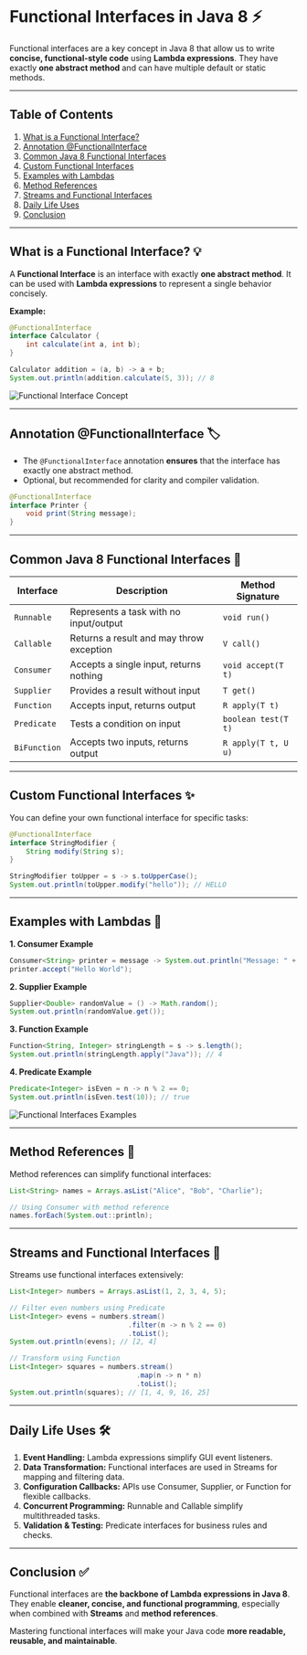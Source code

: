 # Functional Interfaces in Java 8 ⚡

Functional interfaces are a key concept in Java 8 that allow us to write **concise, functional-style code** using **Lambda expressions**. They have exactly **one abstract method** and can have multiple default or static methods.

---

## Table of Contents

1. [What is a Functional Interface?](#what-is-a-functional-interface)
2. [Annotation @FunctionalInterface](#annotation-functionalinterface)
3. [Common Java 8 Functional Interfaces](#common-java-8-functional-interfaces)
4. [Custom Functional Interfaces](#custom-functional-interfaces)
5. [Examples with Lambdas](#examples-with-lambdas)
6. [Method References](#method-references)
7. [Streams and Functional Interfaces](#streams-and-functional-interfaces)
8. [Daily Life Uses](#daily-life-uses)
9. [Conclusion](#conclusion)

---

## What is a Functional Interface? 💡

A **Functional Interface** is an interface with exactly **one abstract method**.
It can be used with **Lambda expressions** to represent a single behavior concisely.

**Example:**

```java
@FunctionalInterface
interface Calculator {
    int calculate(int a, int b);
}

Calculator addition = (a, b) -> a + b;
System.out.println(addition.calculate(5, 3)); // 8
```

![Functional Interface Concept](https://i.imgur.com/Blh4q1k.png)

---

## Annotation @FunctionalInterface 🏷️

* The `@FunctionalInterface` annotation **ensures** that the interface has exactly one abstract method.
* Optional, but recommended for clarity and compiler validation.

```java
@FunctionalInterface
interface Printer {
    void print(String message);
}
```

---

## Common Java 8 Functional Interfaces 🔧

| Interface    | Description                              | Method Signature    |
| ------------ | ---------------------------------------- | ------------------- |
| `Runnable`   | Represents a task with no input/output   | `void run()`        |
| `Callable`   | Returns a result and may throw exception | `V call()`          |
| `Consumer`   | Accepts a single input, returns nothing  | `void accept(T t)`  |
| `Supplier`   | Provides a result without input          | `T get()`           |
| `Function`   | Accepts input, returns output            | `R apply(T t)`      |
| `Predicate`  | Tests a condition on input               | `boolean test(T t)` |
| `BiFunction` | Accepts two inputs, returns output       | `R apply(T t, U u)` |

---

## Custom Functional Interfaces ✨

You can define your own functional interface for specific tasks:

```java
@FunctionalInterface
interface StringModifier {
    String modify(String s);
}

StringModifier toUpper = s -> s.toUpperCase();
System.out.println(toUpper.modify("hello")); // HELLO
```

---

## Examples with Lambdas 📝

**1. Consumer Example**

```java
Consumer<String> printer = message -> System.out.println("Message: " + message);
printer.accept("Hello World");
```

**2. Supplier Example**

```java
Supplier<Double> randomValue = () -> Math.random();
System.out.println(randomValue.get());
```

**3. Function Example**

```java
Function<String, Integer> stringLength = s -> s.length();
System.out.println(stringLength.apply("Java")); // 4
```

**4. Predicate Example**

```java
Predicate<Integer> isEven = n -> n % 2 == 0;
System.out.println(isEven.test(10)); // true
```

![Functional Interfaces Examples](https://i.imgur.com/8rzgYgR.png)

---

## Method References 🔗

Method references can simplify functional interfaces:

```java
List<String> names = Arrays.asList("Alice", "Bob", "Charlie");

// Using Consumer with method reference
names.forEach(System.out::println);
```

---

## Streams and Functional Interfaces 🌊

Streams use functional interfaces extensively:

```java
List<Integer> numbers = Arrays.asList(1, 2, 3, 4, 5);

// Filter even numbers using Predicate
List<Integer> evens = numbers.stream()
                             .filter(n -> n % 2 == 0)
                             .toList();
System.out.println(evens); // [2, 4]

// Transform using Function
List<Integer> squares = numbers.stream()
                               .map(n -> n * n)
                               .toList();
System.out.println(squares); // [1, 4, 9, 16, 25]
```

---

## Daily Life Uses 🛠️

1. **Event Handling:** Lambda expressions simplify GUI event listeners.
2. **Data Transformation:** Functional interfaces are used in Streams for mapping and filtering data.
3. **Configuration Callbacks:** APIs use Consumer, Supplier, or Function for flexible callbacks.
4. **Concurrent Programming:** Runnable and Callable simplify multithreaded tasks.
5. **Validation & Testing:** Predicate interfaces for business rules and checks.

---

## Conclusion ✅

Functional interfaces are **the backbone of Lambda expressions in Java 8**.
They enable **cleaner, concise, and functional programming**, especially when combined with **Streams** and **method references**.

Mastering functional interfaces will make your Java code **more readable, reusable, and maintainable**.

```}
```
